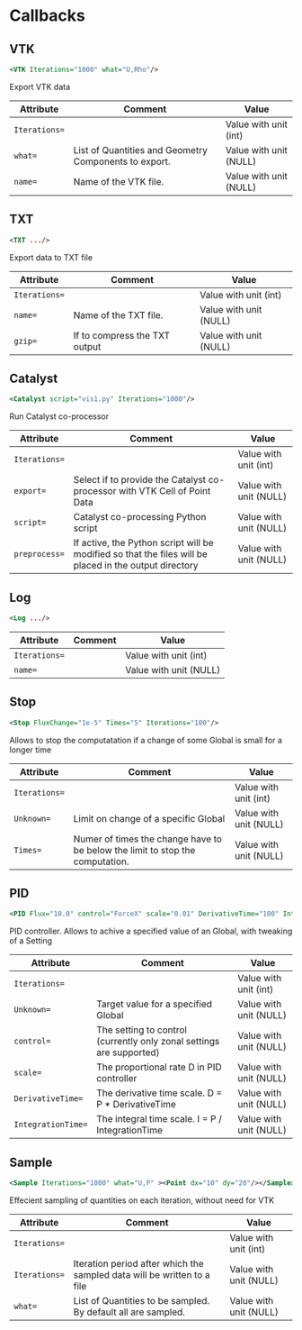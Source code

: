 #  Callbacks 
##  VTK 

```xml
<VTK Iterations="1000" what="U,Rho"/>
```

Export VTK data 

| Attribute | Comment | Value |
| --- | --- | --- |
| `Iterations=` |  | Value with unit (int) |
| `what=` | List of Quantities and Geometry Components to export. | Value with unit (NULL) |
| `name=` | Name of the VTK file. | Value with unit (NULL) |

##  TXT 

```xml
<TXT .../>
```

Export data to TXT file 

| Attribute | Comment | Value |
| --- | --- | --- |
| `Iterations=` |  | Value with unit (int) |
| `name=` | Name of the TXT file. | Value with unit (NULL) |
| `gzip=` | If to compress the TXT output | Value with unit (NULL) |

##  Catalyst 

```xml
<Catalyst script="vis1.py" Iterations="1000"/>
```

Run Catalyst co-processor 

| Attribute | Comment | Value |
| --- | --- | --- |
| `Iterations=` |  | Value with unit (int) |
| `export=` | Select if to provide the Catalyst co-processor with VTK Cell of Point Data | Value with unit (NULL) |
| `script=` | Catalyst co-processing Python script | Value with unit (NULL) |
| `preprocess=` | If active, the Python script will be modified so that the files will be placed in the output directory | Value with unit (NULL) |

##  Log 

```xml
<Log .../>
```

 

| Attribute | Comment | Value |
| --- | --- | --- |
| `Iterations=` |  | Value with unit (int) |
| `name=` |  | Value with unit (NULL) |

##  Stop 

```xml
<Stop FluxChange="1e-5" Times="5" Iterations="100"/>
```

Allows to stop the computatation if a change of some Global is small for a longer time 

| Attribute | Comment | Value |
| --- | --- | --- |
| `Iterations=` |  | Value with unit (int) |
| `Unknown=` | Limit on change of a specific Global | Value with unit (NULL) |
| `Times=` | Numer of times the change have to be below the limit to stop the computation. | Value with unit (NULL) |

##  PID 

```xml
<PID Flux="10.0" control="ForceX" scale="0.01" DerivativeTime="100" IntegrationTime="10000" Iterations="10"/>
```

PID controller. Allows to achive a specified value of an Global, with tweaking of a Setting 

| Attribute | Comment | Value |
| --- | --- | --- |
| `Iterations=` |  | Value with unit (int) |
| `Unknown=` | Target value for a specified Global | Value with unit (NULL) |
| `control=` | The setting to control (currently only zonal settings are supported) | Value with unit (NULL) |
| `scale=` | The proportional rate D in PID controller | Value with unit (NULL) |
| `DerivativeTime=` | The derivative time scale. D = P * DerivativeTime | Value with unit (NULL) |
| `IntegrationTime=` | The integral time scale. I = P / IntegrationTime | Value with unit (NULL) |

##  Sample 

```xml
<Sample Iterations="1000" what="U,P" ><Point dx="10" dy="20"/></Sample>
```

Effecient sampling of quantities on each iteration, without need for VTK 

| Attribute | Comment | Value |
| --- | --- | --- |
| `Iterations=` |  | Value with unit (int) |
| `Iterations=` | Iteration period after which the sampled data will be written to a file | Value with unit (NULL) |
| `what=` | List of Quantities to be sampled. By default all are sampled. | Value with unit (NULL) |

